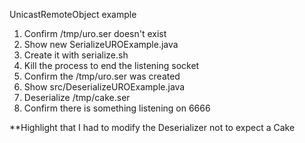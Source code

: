 UnicastRemoteObject example

1. Confirm /tmp/uro.ser doesn't exist
2. Show new SerializeUROExample.java
3. Create it with serialize.sh
4. Kill the process to end the listening socket
5. Confirm the /tmp/uro.ser was created
6. Show src/DeserializeUROExample.java
7. Deserialize /tmp/cake.ser
8. Confirm there is something listening on 6666

**Highlight that I had to modify the Deserializer not to expect a Cake
